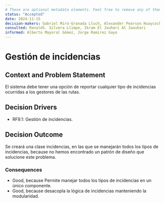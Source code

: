```yaml
---
# These are optional metadata elements. Feel free to remove any of them.
status: "Accepted"
date: 2024-11-15
decision-makers: Gabriel Miró-Granada Lluch, Alexander Pearson Huaycochea
consulted: RonaldS. Silvera Llimpe, Ikram El Jauhari Al Jaouhari
informed: Alberto Mayoral Gómez, Jorge Ramirez Gayo
---
```



# Gestión de incidencias

## Context and Problem Statement

El sistema debe tener una opción de reportar cualquier tipo de incidencias ocurridas a los gestores de las rutas.

<!-- This is an optional element. Feel free to remove. -->
## Decision Drivers

* RF9.1: Gestión de incidencias.

## Decision Outcome

Se creará una clase incidencias, en las que se manejarán todos los tipos de incidencias, because no hemos encontrado un patrón de diseño que solucione este problema.

<!-- This is an optional element. Feel free to remove. -->
### Consequences

* ⁠Good, because Permite manejar todos los tipos de incidencias en un único componente.
* ⁠Good, because desacopla la lógica de incidencias manteniendo la modularidad.